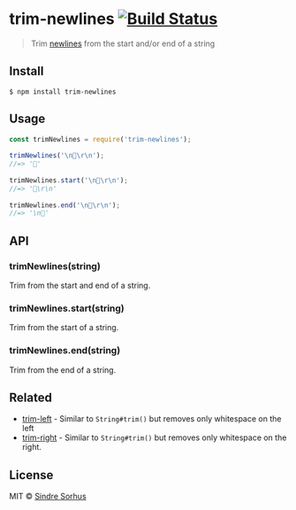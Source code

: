 # trim-newlines [![Build Status](https://travis-ci.org/sindresorhus/trim-newlines.svg?branch=master)](https://travis-ci.org/sindresorhus/trim-newlines)  
  
> Trim [newlines](https://en.wikipedia.org/wiki/Newline) from the start and/or end of a string  
  
  
## Install  
  
```  
$ npm install trim-newlines  
```  
  
  
## Usage  
  
```js  
const trimNewlines = require('trim-newlines');  
  
trimNewlines('\n🦄\r\n');  
//=> '🦄'  
  
trimNewlines.start('\n🦄\r\n');  
//=> '🦄\r\n'  
  
trimNewlines.end('\n🦄\r\n');  
//=> '\n🦄'  
```  
  
  
## API  
  
### trimNewlines(string)  
  
Trim from the start and end of a string.  
  
### trimNewlines.start(string)  
  
Trim from the start of a string.  
  
### trimNewlines.end(string)  
  
Trim from the end of a string.  
  
  
## Related  
  
- [trim-left](https://github.com/sindresorhus/trim-left) - Similar to `String#trim()` but removes only whitespace on the left  
- [trim-right](https://github.com/sindresorhus/trim-right) - Similar to `String#trim()` but removes only whitespace on the right.  
  
  
## License  
  
MIT © [Sindre Sorhus](https://sindresorhus.com)  

